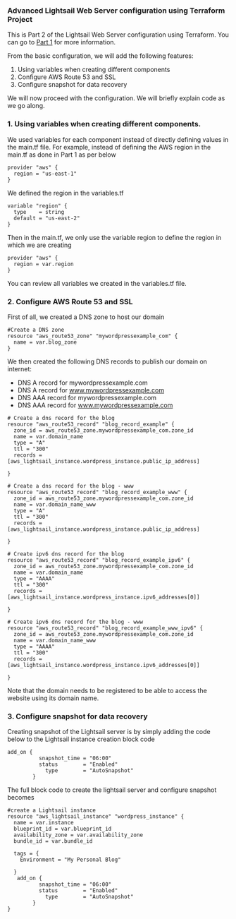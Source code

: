 ### Advanced Lightsail Web Server configuration using Terraform Project

This is Part 2 of the Lightsail Web Server configuration using Terraform. You can go to [Part 1](https://github.com/sergewiclef/AWS_Lightsail_wordpress_project) for more information. 

From the basic configuration, we will add the following features:

  1. Using variables when creating different components
  2. Configure AWS Route 53 and SSL
  3. Configure snapshot for data recovery

We will now proceed with the configuration. We will briefly explain code as we go along.

### 1. Using variables when creating different components.

We used variables for each component instead of directly defining values in the main.tf file. For example, instead of defining the AWS region in the main.tf as done in Part 1 as per below

```
provider "aws" {
  region = "us-east-1"
}
```

We defined the region in the variables.tf

```
variable "region" {
  type    = string
  default = "us-east-2"
}
```
Then in the main.tf, we only use the variable region to define the region in which we are creating

```
provider "aws" {
  region = var.region
}
```

You can review all variables we created in the variables.tf file.

### 2. Configure AWS Route 53 and SSL

First of all, we created a DNS zone to host our domain

```
#Create a DNS zone
resource "aws_route53_zone" "mywordpressexample_com" {
  name = var.blog_zone
}
```
We then created the following DNS records to publish our domain on internet:

  - DNS A record for mywordpressexample.com
  - DNS A record for www.mywordpressexample.com
  - DNS AAA record for mywordpressexample.com
  - DNS AAA record for www.mywordpressexample.com

```
# Create a dns record for the blog
resource "aws_route53_record" "blog_record_example" {
  zone_id = aws_route53_zone.mywordpressexample_com.zone_id
  name = var.domain_name
  type = "A"
  ttl = "300"
  records = [aws_lightsail_instance.wordpress_instance.public_ip_address]

}

# Create a dns record for the blog - www
resource "aws_route53_record" "blog_record_example_www" {
  zone_id = aws_route53_zone.mywordpressexample_com.zone_id
  name = var.domain_name_www
  type = "A"
  ttl = "300"
  records = [aws_lightsail_instance.wordpress_instance.public_ip_address]

}

# Create ipv6 dns record for the blog
resource "aws_route53_record" "blog_record_example_ipv6" {
  zone_id = aws_route53_zone.mywordpressexample_com.zone_id
  name = var.domain_name
  type = "AAAA"
  ttl = "300"
  records = [aws_lightsail_instance.wordpress_instance.ipv6_addresses[0]]

}

# Create ipv6 dns record for the blog - www
resource "aws_route53_record" "blog_record_example_www_ipv6" {
  zone_id = aws_route53_zone.mywordpressexample_com.zone_id
  name = var.domain_name_www
  type = "AAAA"
  ttl = "300"
  records = [aws_lightsail_instance.wordpress_instance.ipv6_addresses[0]]

}
```
Note that the domain needs to be registered to be able to access the website using its domain name. 


### 3. Configure snapshot for data recovery

Creating snapshot of the Lightsail server is by simply adding the code below to the Lightsail instance creation block code 
```
add_on {
          snapshot_time = "06:00" 
          status        = "Enabled" 
            type        = "AutoSnapshot" 
        }
```
The full block code to create the lightsail server and configure snapshot becomes

```
#create a Lightsail instance
resource "aws_lightsail_instance" "wordpress_instance" {
  name = var.instance
  blueprint_id = var.blueprint_id
  availability_zone = var.availability_zone
  bundle_id = var.bundle_id

  tags = {
    Environment = "My Personal Blog"
    
  }
   add_on {
          snapshot_time = "06:00" 
          status        = "Enabled" 
            type        = "AutoSnapshot" 
        }
}
```

 



